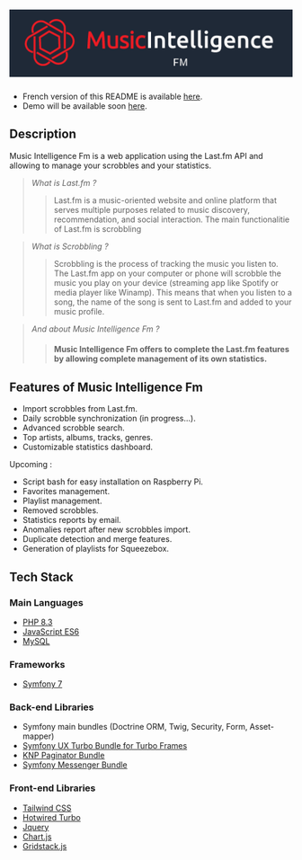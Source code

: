 # ![Music Intelligence Fm logo](/assets/imgs/music-intelligence-fm.png)

- French version of this README is available [here](README.fr.md).
- Demo will be available soon [here](http://perdu.com/).

## Description
Music Intelligence Fm is a web application using the Last.fm API and allowing to manage your scrobbles and your statistics.

>*What is Last.fm ?*
>>Last.fm is a music-oriented website and online platform that serves multiple purposes related to music discovery, recommendation, and social interaction.
The main functionalitie of Last.fm is scrobbling

>*What is Scrobbling ?*
>>Scrobbling is the process of tracking the music you listen to. The Last.fm app on your computer or phone will scrobble the music you play on your device (streaming app like Spotify or media player like Winamp). This means that when you listen to a song, the name of the song is sent to Last.fm and added to your music profile.

>*And about Music Intelligence Fm ?*
>>#### Music Intelligence Fm offers to complete the Last.fm features by allowing complete management of its own statistics.

## Features of Music Intelligence Fm

- Import scrobbles from Last.fm.
- Daily scrobble synchronization (in progress...).
- Advanced scrobble search.
- Top artists, albums, tracks, genres.
- Customizable statistics dashboard.

Upcoming :

- Script bash for easy installation on Raspberry Pi.
- Favorites management.
- Playlist management.
- Removed scrobbles.
- Statistics reports by email.
- Anomalies report after new scrobbles import.
- Duplicate detection and merge features.
- Generation of playlists for Squeezebox.

## Tech Stack

### Main Languages

- [PHP 8.3](https://www.php.net/)
- [JavaScript ES6](https://developer.mozilla.org/en-US/docs/Web/JavaScript)
- [MySQL](https://www.mysql.com/)

### Frameworks

- [Symfony 7](https://symfony.com/)

### Back-end Libraries

- Symfony main bundles (Doctrine ORM, Twig, Security, Form, Asset-mapper)
- [Symfony UX Turbo Bundle for Turbo Frames](https://symfony.com/bundles/ux-turbo)
- [KNP Paginator Bundle](https://github.com/KnpLabs/KnpPaginatorBundle)
- [Symfony Messenger Bundle](https://symfony.com/doc/current/components/messenger.html)

### Front-end Libraries

- [Tailwind CSS](https://tailwindcss.com/)
- [Hotwired Turbo](https://turbo.hotwired.dev/)
- [Jquery](https://jquery.com/)
- [Chart.js](https://www.chartjs.org/)
- [Gridstack.js](https://gridstackjs.com/)